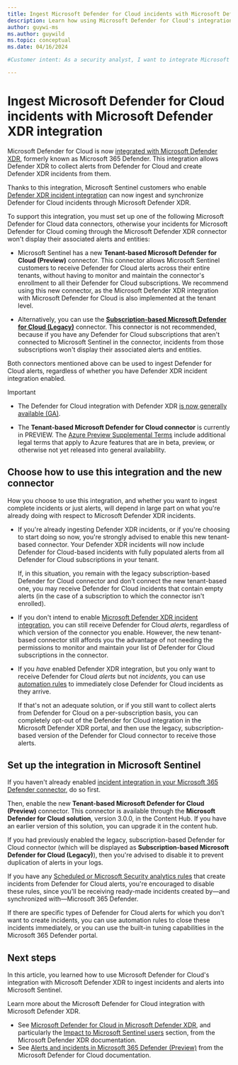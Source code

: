 ```yaml
---
title: Ingest Microsoft Defender for Cloud incidents with Microsoft Defender XDR integration
description: Learn how using Microsoft Defender for Cloud's integration with Microsoft Defender XDR lets you ingest Microsoft Defender for Cloud incidents through Microsoft Defender XDR. This lets you add Defender for Cloud incidents to your Microsoft Sentinel incidents queue while seamlessly applying  Defender XDR's strengths to help investigate all your cloud workload security incidents.
author: guywi-ms
ms.author: guywild
ms.topic: conceptual
ms.date: 04/16/2024

#Customer intent: As a security analyst, I want to integrate Microsoft Defender for Cloud with Microsoft Defender XDR so that I can ingest and synchronize incidents and alerts into Microsoft Sentinel for comprehensive threat detection and response.

---
```


# Ingest Microsoft Defender for Cloud incidents with Microsoft Defender XDR integration

Microsoft Defender for Cloud is now [integrated with Microsoft Defender XDR](/microsoft-365/security/defender/microsoft-365-security-center-defender-cloud), formerly known as Microsoft 365 Defender. This integration allows Defender XDR to collect alerts from Defender for Cloud and create Defender XDR incidents from them.

Thanks to this integration, Microsoft Sentinel customers who enable [Defender XDR incident integration](microsoft-365-defender-sentinel-integration.md) can now ingest and synchronize Defender for Cloud incidents through Microsoft Defender XDR.

To support this integration, you must set up one of the following Microsoft Defender for Cloud data connectors, otherwise your incidents for Microsoft Defender for Cloud coming through the Microsoft Defender XDR connector won't display their associated alerts and entities:

- Microsoft Sentinel has a new **Tenant-based Microsoft Defender for Cloud (Preview)** connector. This connector allows Microsoft Sentinel customers to receive Defender for Cloud alerts across their entire tenants, without having to monitor and maintain the connector's enrollment to all their Defender for Cloud subscriptions. We recommend using this new connector, as the Microsoft Defender XDR integration with Microsoft Defender for Cloud is also implemented at the tenant level.

- Alternatively, you can use the [**Subscription-based Microsoft Defender for Cloud (Legacy)**](connect-defender-for-cloud.md) connector. This connector is not recommended, because if you have any Defender for Cloud subscriptions that aren't connected to Microsoft Sentinel in the connector, incidents from those subscriptions won't display their associated alerts and entities.

Both connectors mentioned above can be used to ingest Defender for Cloud alerts, regardless of whether you have Defender XDR incident integration enabled.

> [!IMPORTANT]
> - The Defender for Cloud integration with Defender XDR [is now generally available (GA)](/azure/defender-for-cloud/release-notes-archive#general-availability-of-defender-for-clouds-integration-with-microsoft-defender-xdr).
> 
> - The **Tenant-based Microsoft Defender for Cloud connector** is currently in PREVIEW. The [Azure Preview Supplemental Terms](https://azure.microsoft.com/support/legal/preview-supplemental-terms/) include additional legal terms that apply to Azure features that are in beta, preview, or otherwise not yet released into general availability.   

## Choose how to use this integration and the new connector

How you choose to use this integration, and whether you want to ingest complete incidents or just alerts, will depend in large part on what you're already doing with respect to Microsoft Defender XDR incidents.

- If you're already ingesting Defender XDR incidents, or if you're choosing to start doing so now, you're strongly advised to enable this new tenant-based connector. Your Defender XDR incidents will now include Defender for Cloud-based incidents with fully populated alerts from all Defender for Cloud subscriptions in your tenant.

    If, in this situation, you remain with the legacy subscription-based Defender for Cloud connector and don't connect the new tenant-based one, you may receive Defender for Cloud incidents that contain empty alerts (in the case of a subscription to which the connector isn't enrolled).

- If you don't intend to enable [Microsoft Defender XDR incident integration](microsoft-365-defender-sentinel-integration.md), you can still receive Defender for Cloud *alerts*, regardless of which version of the connector you enable. However, the new tenant-based connector still affords you the advantage of not needing the permissions to monitor and maintain your list of Defender for Cloud subscriptions in the connector.

- If you *have* enabled Defender XDR integration, but you only want to receive Defender for Cloud *alerts* but not *incidents*, you can use [automation rules](create-manage-use-automation-rules.md) to immediately close Defender for Cloud incidents as they arrive.

    If that's not an adequate solution, or if you still want to collect alerts from Defender for Cloud on a per-subscription basis, you can completely opt-out of the Defender for Cloud integration in the Microsoft Defender XDR portal, and then use the legacy, subscription-based version of the Defender for Cloud connector to receive those alerts.

## Set up the integration in Microsoft Sentinel

If you haven't already enabled [incident integration in your Microsoft 365 Defender connector](connect-microsoft-365-defender.md), do so first.

Then, enable the new **Tenant-based Microsoft Defender for Cloud (Preview)** connector. This connector is available through the **Microsoft Defender for Cloud solution**, version 3.0.0, in the Content Hub. If you have an earlier version of this solution, you can upgrade it in the content hub.

If you had previously enabled the legacy, subscription-based Defender for Cloud connector (which will be displayed as **Subscription-based Microsoft Defender for Cloud (Legacy)**), then you're advised to disable it to prevent duplication of alerts in your logs.

If you have any [Scheduled or Microsoft Security analytics rules](detect-threats-built-in.md) that create incidents from Defender for Cloud alerts, you're encouraged to disable these rules, since you'll be receiving ready-made incidents created by&mdash;and synchronized with&mdash;Microsoft 365 Defender.

If there are specific types of Defender for Cloud alerts for which you don't want to create incidents, you can use automation rules to close these incidents immediately, or you can use the built-in tuning capabilities in the Microsoft 365 Defender portal.

## Next steps

In this article, you learned how to use Microsoft Defender for Cloud's integration with Microsoft Defender XDR to ingest incidents and alerts into Microsoft Sentinel.

Learn more about the Microsoft Defender for Cloud integration with Microsoft Defender XDR.
- See [Microsoft Defender for Cloud in Microsoft Defender XDR](/microsoft-365/security/defender/microsoft-365-security-center-defender-cloud), and particularly the [Impact to Microsoft Sentinel users](/microsoft-365/security/defender/microsoft-365-security-center-defender-cloud#impact-to-microsoft-sentinel-users) section, from the Microsoft Defender XDR documentation.
- See [Alerts and incidents in Microsoft 365 Defender (Preview)](/azure/defender-for-cloud/concept-integration-365) from the Microsoft Defender for Cloud documentation.
